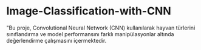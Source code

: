 # Image-Classification-with-CNN
"Bu proje, Convolutional Neural Network (CNN) kullanılarak hayvan türlerini sınıflandırma ve model performansını farklı manipülasyonlar altında değerlendirme çalışmasını içermektedir.
